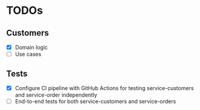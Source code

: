 # TODOs

## Customers

- [x] Domain logic
- [ ] Use cases

## Tests

- [x] Configure CI pipeline with GitHub Actions for testing service-customers and service-order independently
- [ ] End-to-end tests for both service-customers and service-orders
